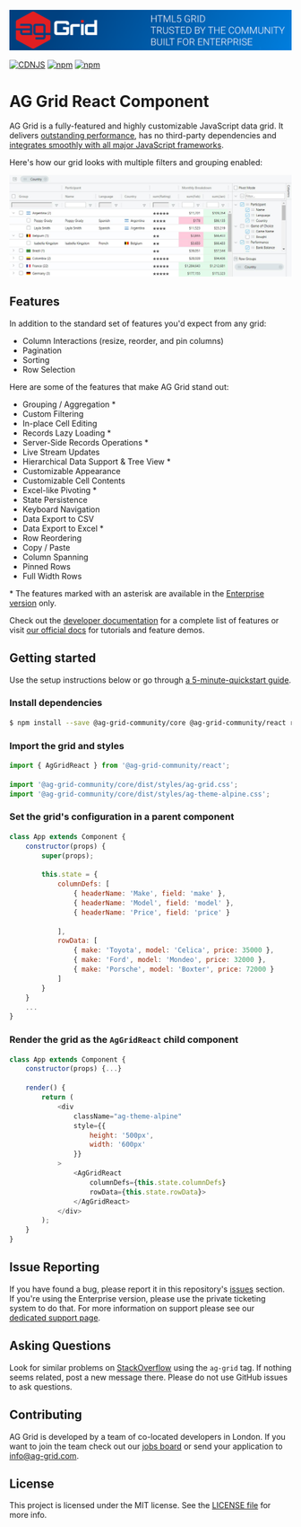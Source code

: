 ![alt text](./github-banner.png "AG Grid")

[![CDNJS](https://img.shields.io/cdnjs/v/ag-grid.svg)](https://cdnjs.com/libraries/ag-grid)
[![npm](https://img.shields.io/npm/dm/ag-grid-community.svg)](https://www.npmjs.com/package/ag-grid-community)
[![npm](https://img.shields.io/npm/dt/ag-grid-community.svg)](https://www.npmjs.com/package/ag-grid-community)

# AG Grid React Component

AG Grid is a fully-featured and highly customizable JavaScript data grid.
It delivers [outstanding performance](https://www.ag-grid.com/example.php?utm_source=@ag-grid-community/react-readme&utm_medium=repository&utm_campaign=github), has no third-party dependencies and [integrates smoothly with all major JavaScript frameworks](https://www.ag-grid.com/documentation/react/getting-started/?utm_source=@ag-grid-community/react-readme&utm_medium=repository&utm_campaign=github).

Here's how our grid looks with multiple filters and grouping enabled:

![alt text](./github-grid-demo.jpg "AG Grid demo")

## Features

In addition to the standard set of features you'd expect from any grid:

* Column Interactions (resize, reorder, and pin columns)
* Pagination
* Sorting
* Row Selection

Here are some of the features that make AG Grid stand out:

* Grouping / Aggregation *
* Custom Filtering
* In-place Cell Editing
* Records Lazy Loading *
* Server-Side Records Operations *
* Live Stream Updates
* Hierarchical Data Support & Tree View *
* Customizable Appearance
* Customizable Cell Contents
* Excel-like Pivoting *
* State Persistence
* Keyboard Navigation
* Data Export to CSV
* Data Export to Excel *
* Row Reordering
* Copy / Paste
* Column Spanning
* Pinned Rows
* Full Width Rows

\* The features marked with an asterisk are available in the [Enterprise version](https://www.ag-grid.com/license-pricing.php?utm_source=@ag-grid-community/react-readme&utm_medium=repository&utm_campaign=github) only.

Check out the [developer documentation](https://www.ag-grid.com/documentation/?utm_source=@ag-grid-community/react-readme&utm_medium=repository&utm_campaign=github) for a complete list of features or visit [our official docs](https://www.ag-grid.com/features-overview/?utm_source=@ag-grid-community/react-readme&utm_medium=repository&utm_campaign=github) for tutorials and feature demos.

## Getting started

Use the setup instructions below or go through [a 5-minute-quickstart guide](https://www.ag-grid.com/documentation/react/getting-started/?utm_source=@ag-grid-community/react-readme&utm_medium=repository&utm_campaign=github).

### Install dependencies

```sh
$ npm install --save @ag-grid-community/core @ag-grid-community/react react-dom-factories
```

### Import the grid and styles

```js
import { AgGridReact } from '@ag-grid-community/react';

import '@ag-grid-community/core/dist/styles/ag-grid.css';
import '@ag-grid-community/core/dist/styles/ag-theme-alpine.css';
```

### Set the grid's configuration in a parent component

```js
class App extends Component {
	constructor(props) {
		super(props);

		this.state = {
			columnDefs: [
				{ headerName: 'Make', field: 'make' },
				{ headerName: 'Model', field: 'model' },
				{ headerName: 'Price', field: 'price' }

			],
			rowData: [
				{ make: 'Toyota', model: 'Celica', price: 35000 },
				{ make: 'Ford', model: 'Mondeo', price: 32000 },
				{ make: 'Porsche', model: 'Boxter', price: 72000 }
			]
		}
	}
	...
}
```

### Render the grid as the `AgGridReact` child component

```js
class App extends Component {
	constructor(props) {...}

	render() {
		return (
			<div
				className="ag-theme-alpine"
				style={{
					height: '500px',
					width: '600px'
				}}
			>
				<AgGridReact
					columnDefs={this.state.columnDefs}
					rowData={this.state.rowData}>
				</AgGridReact>
			</div>
		);
	}
}
```

## Issue Reporting

If you have found a bug, please report it in this repository's [issues](https://github.com/ag-grid/ag-grid/issues) section. If you're using the Enterprise version, please use the private ticketing system to do that. For more information on support please see our [dedicated support page](https://www.ag-grid.com/support.php?utm_source=@ag-grid-community/react-readme&utm_medium=repository&utm_campaign=github).

## Asking Questions

Look for similar problems on [StackOverflow](https://stackoverflow.com/questions/tagged/ag-grid) using the `ag-grid` tag. If nothing seems related, post a new message there. Please do not use GitHub issues to ask questions.

## Contributing

AG Grid is developed by a team of co-located developers in London. If you want to join the team check out our [jobs board](https://www.ag-grid.com/ag-grid-jobs-board/?utm_source=@ag-grid-community/react-readme&utm_medium=repository&utm_campaign=github) or send your application to info@ag-grid.com.

## License

This project is licensed under the MIT license. See the [LICENSE file](./LICENSE.txt) for more info.
